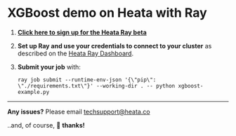 # XGBoost demo on Heata with Ray

1. **[Click here to sign up for the Heata Ray beta](https://www.heata.co/ray-sign-up)**

2. **Set up Ray and use your credentials to connect to your cluster** as described on the [Heata Ray Dashboard](https://www.heata.co/ray-dashboard).

3. **Submit your job** with:
    ```
    ray job submit --runtime-env-json '{\"pip\": \"./requirements.txt\"}' --working-dir . -- python xgboost-example.py
    ```

---
**Any issues?** Please email [techsupport@heata.co](mailto:techsupport@heata.co)

..and, of course, 🙏 **thanks!**
